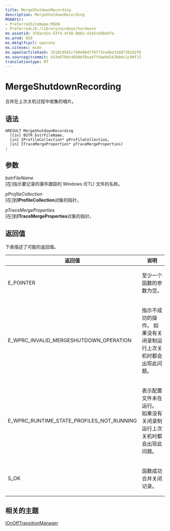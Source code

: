 ```yaml
---
title: MergeShutdownRecording
description: MergeShutdownRecording
MSHAttr:
- PreferredSiteName:MSDN
- PreferredLib:/library/windows/hardware
ms.assetid: 3f8ac92e-53f4-4f48-8862-d165c84b697e
ms.prod: W10
ms.mktglfcycl: operate
ms.sitesec: msdn
ms.openlocfilehash: 3518cd581cf404884f76f73ce4be3160730102f6
ms.sourcegitcommit: d33e870dc4850bf0ea47fdae0d163b04c1c90f15
translationtype: MT
---
```

# <a name="mergeshutdownrecording"></a>MergeShutdownRecording


合并在上次关机过程中收集的唱片。

## <a name="syntax"></a>语法


``` syntax
HRESULT MergeShutdownRecording
  ([in] BSTR bstrFileName,
  [in] IProfileCollection* pProfileCollection,
  [in] ITraceMergeProperties* pTraceMergeProperties)
;
```

## <a name="parameters"></a>参数


<a href="" id="bstrfilename"></a>*bstrFileName*  
\[在\]指示要记录的事件跟踪的 Windows (ETL) 文件的名称。

<a href="" id="pprofilecollection"></a>*pProfileCollection*  
\[在\]到**IProfileCollection**对象的指针。

<a href="" id="ptracemergeproperties"></a>*pTraceMergeProperties*  
\[在\]到**ITraceMergeProperties**对象的指针。

## <a name="return-value"></a>返回值


下表描述了可能的返回值。

<table>
<colgroup>
<col width="50%" />
<col width="50%" />
</colgroup>
<thead>
<tr class="header">
<th>返回值</th>
<th>说明</th>
</tr>
</thead>
<tbody>
<tr class="odd">
<td><p>E_POINTER</p></td>
<td><p>至少一个函数的参数为空。</p></td>
</tr>
<tr class="even">
<td><p>E_WPRC_INVALID_MERGESHUTDOWN_OPERATION</p></td>
<td><p>指示不成功的操作。 如果没有关闭录制运行上次关机时都会出现此问题。</p></td>
</tr>
<tr class="odd">
<td><p>E_WPRC_RUNTIME_STATE_PROFILES_NOT_RUNNING</p></td>
<td><p>表示配置文件未在运行。 如果没有关闭录制运行上次关机时都会出现此问题。</p></td>
</tr>
<tr class="even">
<td><p>S_OK</p></td>
<td><p>函数成功合并关闭记录。</p></td>
</tr>
</tbody>
</table>

 

## <a name="related-topics"></a>相关的主题


[IOnOffTransitionManager](ionofftransitionmanager.md)

 

 







